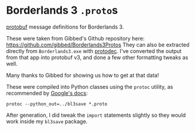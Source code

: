 # Borderlands 3 `.proto`s

[protobuf](https://developers.google.com/protocol-buffers/) message definitions for Borderlands 3.

These were taken from Gibbed's Github repository here: https://github.com/gibbed/Borderlands3Protos
They can also be extracted directly from `Borderlands3.exe` with
[protodec](https://github.com/schdub/protodec).  I've converted the output from that
app into protobuf v3, and done a few other formatting tweaks as well.

Many thanks to Gibbed for showing us how to get at that data!

These were compiled into Python classes using the `protoc` utility, as recommended by
[Google's docs](https://developers.google.com/protocol-buffers/docs/pythontutorial):

    protoc --python_out=../bl3save *.proto

After generation, I did tweak the `import` statements slightly so they would work
inside my `bl3save` package.

